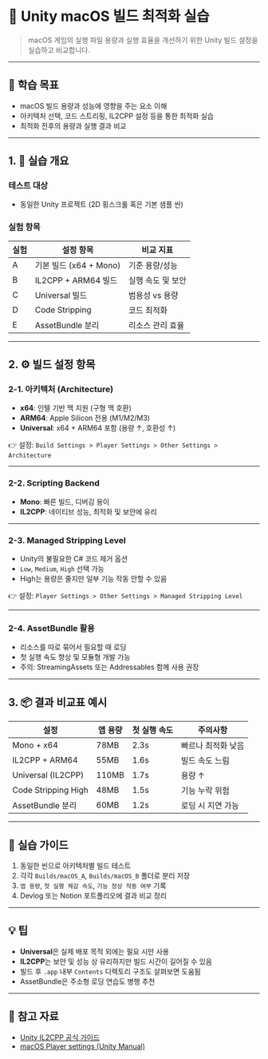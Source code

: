 # 🧩 Unity macOS 빌드 최적화 실습

> macOS 게임의 실행 파일 용량과 실행 효율을 개선하기 위한 Unity 빌드 설정을 실습하고 비교합니다.

---

## 🧠 학습 목표

- macOS 빌드 용량과 성능에 영향을 주는 요소 이해
- 아키텍처 선택, 코드 스트리핑, IL2CPP 설정 등을 통한 최적화 실습
- 최적화 전후의 용량과 실행 결과 비교

---

## 1. 🧪 실습 개요

### 테스트 대상

- 동일한 Unity 프로젝트 (2D 횡스크롤 혹은 기본 샘플 씬)

### 실험 항목

| 실험 | 설정 항목 | 비교 지표 |
|------|-----------|------------|
| A | 기본 빌드 (x64 + Mono) | 기준 용량/성능 |
| B | IL2CPP + ARM64 빌드 | 실행 속도 및 보안 |
| C | Universal 빌드 | 범용성 vs 용량 |
| D | Code Stripping | 코드 최적화 |
| E | AssetBundle 분리 | 리소스 관리 효율 |

---

## 2. ⚙️ 빌드 설정 항목

### 2-1. 아키텍처 (Architecture)

- **x64**: 인텔 기반 맥 지원 (구형 맥 호환)
- **ARM64**: Apple Silicon 전용 (M1/M2/M3)
- **Universal**: x64 + ARM64 포함 (용량 ↑, 호환성 ↑)

👉 설정: `Build Settings > Player Settings > Other Settings > Architecture`

---

### 2-2. Scripting Backend

- **Mono**: 빠른 빌드, 디버깅 용이
- **IL2CPP**: 네이티브 성능, 최적화 및 보안에 유리

---

### 2-3. Managed Stripping Level

- Unity의 불필요한 C# 코드 제거 옵션
- `Low`, `Medium`, `High` 선택 가능
- High는 용량은 줄지만 일부 기능 작동 안할 수 있음

👉 설정: `Player Settings > Other Settings > Managed Stripping Level`

---

### 2-4. AssetBundle 활용

- 리소스를 따로 묶어서 필요할 때 로딩
- 첫 실행 속도 향상 및 모듈형 개발 가능
- 주의: StreamingAssets 또는 Addressables 함께 사용 권장

---

## 3. 📦 결과 비교표 예시

| 설정 | 앱 용량 | 첫 실행 속도 | 주의사항 |
|------|----------|----------------|-----------|
| Mono + x64 | 78MB | 2.3s | 빠르나 최적화 낮음 |
| IL2CPP + ARM64 | 55MB | 1.6s | 빌드 속도 느림 |
| Universal (IL2CPP) | 110MB | 1.7s | 용량 ↑ |
| Code Stripping High | 48MB | 1.5s | 기능 누락 위험 |
| AssetBundle 분리 | 60MB | 1.2s | 로딩 시 지연 가능 |

---

## 🔧 실습 가이드

1. 동일한 씬으로 아키텍처별 빌드 테스트
2. 각각 `Builds/macOS_A`, `Builds/macOS_B` 폴더로 분리 저장
3. `앱 용량`, `첫 실행 체감 속도`, `기능 정상 작동 여부` 기록
4. Devlog 또는 Notion 포트폴리오에 결과 비교 정리

---

## 💡 팁

- **Universal**은 실제 배포 목적 외에는 필요 시만 사용
- **IL2CPP**는 보안 및 성능 상 유리하지만 빌드 시간이 길어질 수 있음
- 빌드 후 `.app` 내부 `Contents` 디렉토리 구조도 살펴보면 도움됨
- AssetBundle은 주소형 로딩 연습도 병행 추천

---

## 🔗 참고 자료

- [Unity IL2CPP 공식 가이드](https://docs.unity3d.com/Manual/IL2CPP.html)
- [macOS Player settings (Unity Manual)](https://docs.unity3d.com/Manual/PlayerSettings-macOS.html)
